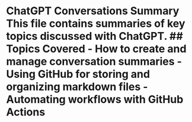 # ChatGPT Conversations Summary  This file contains summaries of key topics discussed with ChatGPT.  ## Topics Covered - How to create and manage conversation summaries - Using GitHub for storing and organizing markdown files - Automating workflows with GitHub Actions

